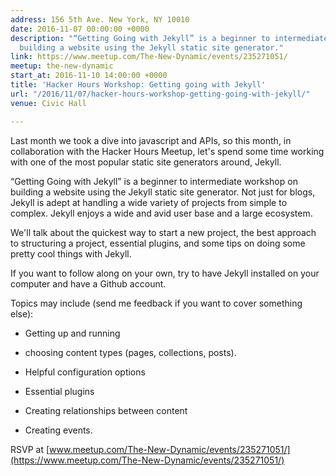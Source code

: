 ```yaml
---
address: 156 5th Ave. New York, NY 10010
date: 2016-11-07 00:00:00 +0000
description: "“Getting Going with Jekyll” is a beginner to intermediate workshop on
  building a website using the Jekyll static site generator."
link: https://www.meetup.com/The-New-Dynamic/events/235271051/
meetup: the-new-dynamic
start_at: 2016-11-10 14:00:00 +0000
title: 'Hacker Hours Workshop: Getting going with Jekyll'
url: "/2016/11/07/hacker-hours-workshop-getting-going-with-jekyll/"
venue: Civic Hall

---
```

Last month we took a dive into javascript and APIs, so this month, in collaboration with the Hacker Hours Meetup, let's spend some time working with one of the most popular static site generators around, Jekyll.

“Getting Going with Jekyll” is a beginner to intermediate workshop on building a website using the Jekyll static site generator. Not just for blogs, Jekyll is adept at handling a wide variety of projects from simple to complex. Jekyll enjoys a wide and avid user base and a large ecosystem.

We'll talk about the quickest way to start a new project, the best approach to structuring a project, essential plugins, and some tips on doing some pretty cool things with Jekyll.

If you want to follow along on your own, try to have Jekyll installed on your computer and have a Github account.

Topics may include (send me feedback if you want to cover something else):

* Getting up and running

* choosing content types (pages, collections, posts).

* Helpful configuration options

* Essential plugins

* Creating relationships between content

* Creating events.

RSVP at [www.meetup.com/The-New-Dynamic/events/235271051/](https://www.meetup.com/The-New-Dynamic/events/235271051/)